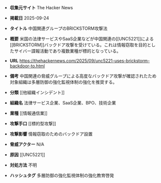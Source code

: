 - **収集元サイト**
The Hacker News

- **掲載日**
2025-09-24

- **タイトル**
中国関連グループのBRICKSTORM攻撃法

- **概要**
米国の法律サービスやSaaS企業などが中国関連の[[UNC5221]]による[[BRICKSTORM]]バックドア攻撃を受けている。これは情報窃取を目的としたサイバー諜報活動であり複数業種が標的となっている。

- **URL**
https://thehackernews.com/2025/09/unc5221-uses-brickstorm-backdoor-to.html

- **備考**
中国関連の脅威グループによる高度なバックドア攻撃が確認されたため対象組織は多層防御の強化監視体制の強化を推奨する。

- **分類**
[[他組織インシデント]]

- **組織名**
法律サービス企業、SaaS企業、BPO、技術企業

- **業種**
[[情報通信業]]

- **攻撃手口**
[[標的型攻撃]]

- **攻撃影響**
情報窃取のためのバックドア設置

- **脅威アクター**
N/A

- **原因**
[[UNC5221]]

- **対処方法**
不明

- **ハッシュタグ**
多層防御の強化監視体制の強化教育啓発
